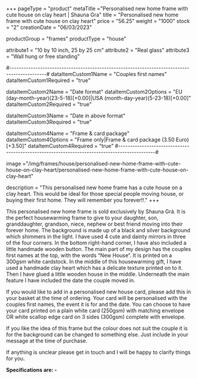 +++
pageType = "product"
metaTitle ="Personalised new home frame with cute house on clay heart | Shauna Gra"
title = "Personalised new home frame with cute house on clay heart"
price = "56.25"
weight = "1000"
stock = "2"
creationDate = "06/03/2023"

productGroup = "frames"
productType = "house"

attribute1 = "10 by 10 inch, 25 by 25 cm" 
attribute2 = "Real glass"
attribute3 = "Wall hung or free standing"

#---------------------------------------------------------------------------------------------#
dataItemCustom1Name = "Couples first names"
dataItemCustom1Required = "true"

dataItemCustom2Name = "Date format"
dataItemCustom2Options = "EU (day-month-year)(23-5-18)[+0.00]|USA (month-day-year)(5-23-18)[+0.00]"
dataItemCustom2Required = "true"

dataItemCustom3Name = "Date in above format"
dataItemCustom3Required = "true"

dataItemCustom4Name = "Frame & card package"
dataItemCustom4Options = "Frame only|Frame & card package (3.50 Euro)[+3.50]"
dataItemCustom4Required = "true"
#---------------------------------------------------------------------------------------------#

image ="/img/frames/house/personalised-new-home-frame-with-cute-house-on-clay-heart/personalised-new-home-frame-with-cute-house-on-clay-heart"

description = "This personalised new home frame has a cute house on a clay heart. This would be ideal for those special people moving house, or buying their first home. They will remember you forever!!."
+++

This personalised new home frame is sold exclusively by Shauna Grá. It is the perfect housewarming frame to give to your daughter, son, granddaughter, grandson, niece, nephew or best friend moving into their forever home. The background is made up of a black and silver background which shimmers in the light. I have used 4 cute and dainty mirrors in three of the four corners. In the bottom right-hand corner, I have also included a little handmade wooden button. The main part of my design has the couples first names at the top, with the words “New House”. It is printed on a 300gsm white cardstock. In the middle of this housewarming gift, I have used a handmade clay heart which has a delicate texture printed on to it. Then I have glued a little wooden house in the middle. Underneath the main feature I have included the date the couple moved in.

If you would like to add in a personalised new house card, please add this in your basket at the time of ordering. Your card will be personalised with the couples first names, the event it is for and the date. You can choose to have your card printed on a plain white card (250gsm) with matching envelope OR white scallop edge card on 3 sides (300gsm) complete with envelope.

If you like the idea of this frame but the colour does not suit the couple it is for the background can be changed to something else. Just include in your message at the time of purchase.

If anything is unclear please get in touch and I will be happy to clarify things for you.

**Specifications are: -**
